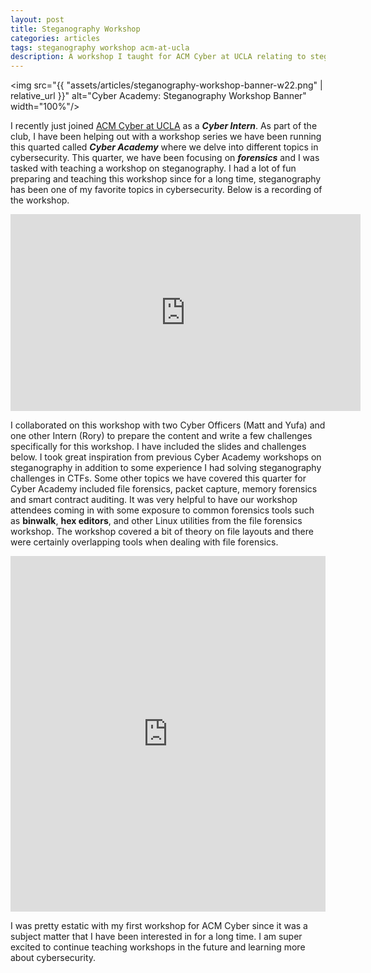 ```yaml
---
layout: post
title: Steganography Workshop
categories: articles
tags: steganography workshop acm-at-ucla
description: A workshop I taught for ACM Cyber at UCLA relating to steganography forensics.
---
```


<img src="{{ "assets/articles/steganography-workshop-banner-w22.png" | relative_url }}" alt="Cyber Academy: Steganography Workshop Banner" width="100%"/>

I recently just joined [ACM Cyber at UCLA](https://acmcyber.com/) as a ***Cyber Intern***. As part of the club, I have been helping out with a workshop series we have been running this quarted called ***Cyber Academy*** where we delve into different topics in cybersecurity. This quarter, we have been focusing on ***forensics*** and I was tasked with teaching a workshop on steganography. I had a lot of fun preparing and teaching this workshop since for a long time, steganography has been one of my favorite topics in cybersecurity. Below is a recording of the workshop.

<iframe width="560" height="315" src="https://www.youtube.com/embed/Mvx1K__PoJY" title="YouTube video player" frameborder="0" allow="accelerometer; autoplay; clipboard-write; encrypted-media; gyroscope; picture-in-picture" allowfullscreen></iframe>

I collaborated on this workshop with two Cyber Officers (Matt and Yufa) and one other Intern (Rory) to prepare the content and write a few challenges specifically for this workshop. I have included the slides and challenges below. I took great inspiration from previous Cyber Academy workshops on steganography in addition to some experience I had solving steganography challenges in CTFs. Some other topics we have covered this quarter for Cyber Academy included file forensics, packet capture, memory forensics and smart contract auditing. It was very helpful to have our workshop attendees coming in with some exposure to common forensics tools such as **binwalk**, **hex editors**, and other Linux utilities from the file forensics workshop. The workshop covered a bit of theory on file layouts and there were certainly overlapping tools when dealing with file forensics.

<style>
.responsive-wrap iframe{ max-width: 100%;}
</style>
<div class="responsive-wrap">
  <iframe src="https://docs.google.com/presentation/d/1zCb7iM8os4xBL7hDIPIvIb4iE75SKCWDeHUauf2_Be8/embed?start=false&loop=false&delayms=3000" frameborder="0" width="960" height="569" allowfullscreen="true" mozallowfullscreen="true" webkitallowfullscreen="true"></iframe>
</div>

I was pretty estatic with my first workshop for ACM Cyber since it was a subject matter that I have been interested in for a long time. I am super excited to continue teaching workshops in the future and learning more about cybersecurity. 
